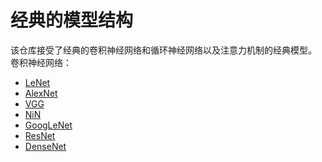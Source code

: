 # 经典的模型结构
该仓库接受了经典的卷积神经网络和循环神经网络以及注意力机制的经典模型。
卷积神经网络：
- [LeNet](LeNet/LeNet.md)
- [AlexNet](AlexNet/AlexNet.md)
- [VGG](VGG/使用块的网络(VGG).md)
- [NiN](NiN/网格中的网络（NiN）.md)
- [GoogLeNet](GoogLeNet/含并行连结的网络（GoogLeNet）.md)
- [ResNet](ResNet/残差神经网络（ResNet）.md)
- [DenseNet](DenseNet/稠密连接网络（DenseNet）.md)
